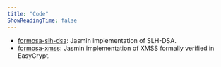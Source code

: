 ```yaml
---
title: "Code"
ShowReadingTime: false
---
```


- [formosa-slh-dsa](https://github.com/formosa-crypto/formosa-slh-dsa): Jasmin implementation of SLH-DSA.
- [formosa-xmss](https://github.com/formosa-crypto/formosa-xmss): Jasmin implementation of XMSS 
formally verified in EasyCrypt.
